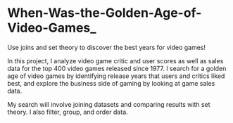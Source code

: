 # When-Was-the-Golden-Age-of-Video-Games_
Use joins and set theory to discover the best years for video games!

In this project, I analyze video game critic and user scores as well as sales data for the top 400 video games released since 1977. I search for a golden age of video games by identifying release years that users and critics liked best, and explore the business side of gaming by looking at game sales data.

My search will involve joining datasets and comparing results with set theory. I also filter, group, and order data.
